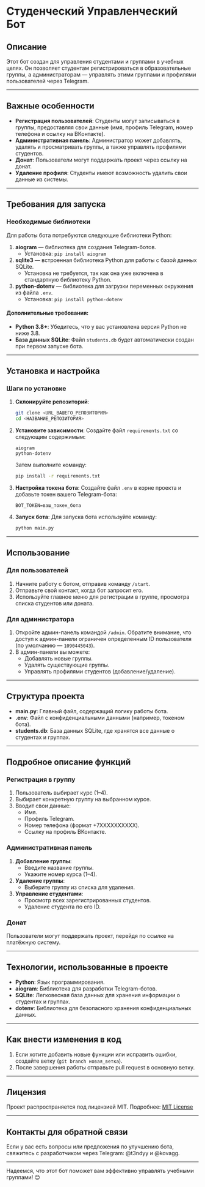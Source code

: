 # Студенческий Управленческий Бот

## Описание
Этот бот создан для управления студентами и группами в учебных целях. Он позволяет студентам регистрироваться в образовательные группы, а администраторам — управлять этими группами и профилями пользователей через Telegram.

---

## Важные особенности
- **Регистрация пользователей**: Студенты могут записываться в группы, предоставляя свои данные (имя, профиль Telegram, номер телефона и ссылку на ВКонтакте).
- **Административная панель**: Администратор может добавлять, удалять и просматривать группы, а также управлять профилями студентов.
- **Донат**: Пользователи могут поддержать проект через ссылку на донат.
- **Удаление профиля**: Студенты имеют возможность удалить свои данные из системы.

---

## Требования для запуска

### Необходимые библиотеки
Для работы бота потребуются следующие библиотеки Python:

1. **aiogram** — библиотека для создания Telegram-ботов.
   - Установка: `pip install aiogram`
2. **sqlite3** — встроенная библиотека Python для работы с базой данных SQLite.
   - Установка не требуется, так как она уже включена в стандартную библиотеку Python.
3. **python-dotenv** — библиотека для загрузки переменных окружения из файла `.env`.
   - Установка: `pip install python-dotenv`

#### Дополнительные требования:
- **Python 3.8+**: Убедитесь, что у вас установлена версия Python не ниже 3.8.
- **База данных SQLite**: Файл `students.db` будет автоматически создан при первом запуске бота.

---

## Установка и настройка

### Шаги по установке

1. **Склонируйте репозиторий**:
   ```bash
   git clone <URL_ВАШЕГО_РЕПОЗИТОРИЯ>
   cd <НАЗВАНИЕ_РЕПОЗИТОРИЯ>
   ```

2. **Установите зависимости**:
   Создайте файл `requirements.txt` со следующим содержимым:
   ```
   aiogram
   python-dotenv
   ```
   Затем выполните команду:
   ```bash
   pip install -r requirements.txt
   ```

3. **Настройка токена бота**:
   Создайте файл `.env` в корне проекта и добавьте токен вашего Telegram-бота:
   ```
   BOT_TOKEN=ваш_токен_бота
   ```

4. **Запуск бота**:
   Для запуска бота используйте команду:
   ```bash
   python main.py
   ```

---

## Использование

### Для пользователей
1. Начните работу с ботом, отправив команду `/start`.
2. Отправьте свой контакт, когда бот запросит его.
3. Используйте главное меню для регистрации в группе, просмотра списка студентов или доната.

### Для администратора
1. Откройте админ-панель командой `/admin`. Обратите внимание, что доступ к админ-панели ограничен определенным ID пользователя (по умолчанию — `1090445043`).
2. В админ-панели вы можете:
   - Добавлять новые группы.
   - Удалять существующие группы.
   - Управлять профилями студентов (добавление/удаление).

---

## Структура проекта

- **main.py**: Главный файл, содержащий логику работы бота.
- **.env**: Файл с конфиденциальными данными (например, токеном бота).
- **students.db**: База данных SQLite, где хранятся все данные о студентах и группах.

---

## Подробное описание функций

### Регистрация в группу
1. Пользователь выбирает курс (1–4).
2. Выбирает конкретную группу на выбранном курсе.
3. Вводит свои данные:
   - Имя.
   - Профиль Telegram.
   - Номер телефона (формат +7XXXXXXXXXX).
   - Ссылку на профиль ВКонтакте.

### Административная панель
1. **Добавление группы**:
   - Введите название группы.
   - Укажите номер курса (1–4).
2. **Удаление группы**:
   - Выберите группу из списка для удаления.
3. **Управление студентами**:
   - Просмотр всех зарегистрированных студентов.
   - Удаление студента по его ID.

### Донат
Пользователи могут поддержать проект, перейдя по ссылке на платёжную систему.

---

## Технологии, использованные в проекте

- **Python**: Язык программирования.
- **aiogram**: Библиотека для разработки Telegram-ботов.
- **SQLite**: Легковесная база данных для хранения информации о студентах и группах.
- **dotenv**: Библиотека для безопасного хранения конфиденциальных данных.

---

## Как внести изменения в код

1. Если хотите добавить новые функции или исправить ошибки, создайте ветку (`git branch новая_ветка`).
2. После завершения работы отправьте pull request в основную ветку.

---

## Лицензия
Проект распространяется под лицензией MIT. Подробнее: [MIT License](https://choosealicense.com/licenses/mit/)

---

## Контакты для обратной связи
Если у вас есть вопросы или предложения по улучшению бота, свяжитесь с разработчиком через Telegram: @t3ndyy и @kovagg.

---

Надеемся, что этот бот поможет вам эффективно управлять учебными группами! 😊
